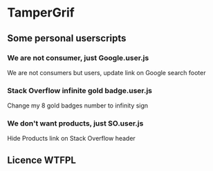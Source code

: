 # TamperGrif

## Some personal userscripts

### We are not consumer, just Google.user.js

We are not consumers but users, update link on Google search footer

### Stack Overflow infinite gold badge.user.js

Change my 8 gold badges number to infinity sign

### We don't want products, just SO.user.js

Hide Products link on Stack Overflow header

## Licence WTFPL
